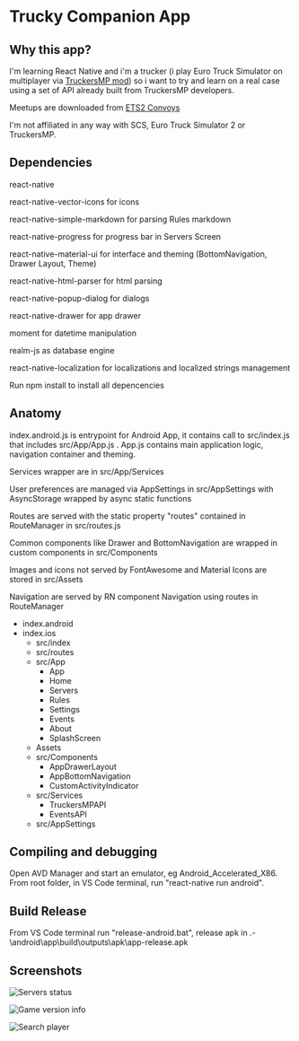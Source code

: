 # Trucky Companion App

## Why this app?

I'm learning React Native and i'm a trucker (i play Euro Truck Simulator on multiplayer via [TruckersMP mod](https://truckersmp.com/)) so i want to try and learn on a real case using a set of API already built from TruckersMP developers.

Meetups are downloaded from [ETS2 Convoys](http://ets2c.com)

I'm not affiliated in any way with SCS, Euro Truck Simulator 2 or TruckersMP.

## Dependencies

react-native

react-native-vector-icons for icons

react-native-simple-markdown for parsing Rules markdown

react-native-progress for progress bar in Servers Screen

react-native-material-ui for interface and theming (BottomNavigation, Drawer Layout, Theme)

react-native-html-parser for html parsing

react-native-popup-dialog for dialogs

react-native-drawer for app drawer

moment for datetime manipulation

realm-js as database engine

react-native-localization for localizations and localized strings management

Run npm install to install all depencencies

## Anatomy

index.android.js is entrypoint for Android App, it contains call to src/index.js that includes src/App/App.js . App.js contains main application logic, navigation container and theming.

Services wrapper are in src/App/Services

User preferences are managed via AppSettings in src/AppSettings with AsyncStorage wrapped by async static functions

Routes are served with the static property "routes" contained in RouteManager in src/routes.js

Common components like Drawer and BottomNavigation are wrapped in custom components in src/Components

Images and icons not served by FontAwesome and Material Icons are stored in src/Assets

Navigation are served by RN component Navigation using routes in RouteManager

* index.android
* index.ios
    * src/index
    * src/routes
    * src/App
        * App
        * Home
        * Servers
        * Rules
        * Settings
        * Events
        * About
        * SplashScreen
    * Assets
    * src/Components
        * AppDrawerLayout
        * AppBottomNavigation
        * CustomActivityIndicator
    * src/Services
        * TruckersMPAPI
        * EventsAPI
    * src/AppSettings

## Compiling and debugging
Open AVD Manager and start an emulator, eg Android_Accelerated_X86. From root folder, in VS Code terminal, run "react-native run android".

## Build Release
From VS Code terminal run "release-android.bat", release apk in .-\android\app\build\outputs\apk\app-release.apk

## Screenshots

![Servers status](https://shardick.github.io/TruckersMPApp/screenshots/servers2.png)

![Game version info](https://shardick.github.io/TruckersMPApp/screenshots/main.png)

![Search player](https://shardick.github.io/TruckersMPApp/screenshots/search.png)